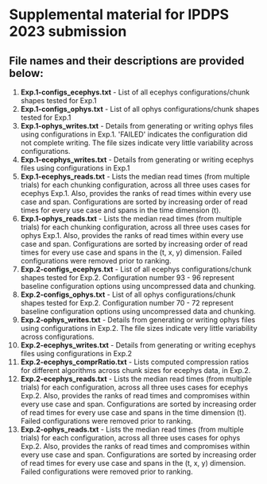 # Supplemental material for IPDPS 2023 submission

## File names and their descriptions are provided below:

1. **Exp.1-configs_ecephys.txt** - List of all ecephys configurations/chunk shapes tested for Exp.1
2. **Exp.1-configs_ophys.txt** - List of all ophys configurations/chunk shapes tested for Exp.1
3. **Exp.1-ophys_writes.txt** - Details from generating or writing ophys files using configurations in Exp.1. 'FAILED' indicates the configuration did not complete writing. The file sizes indicate very little variability across configurations.
4. **Exp.1-ecephys_writes.txt** - Details from generating or writing ecephys files using configurations in Exp.1
5. **Exp.1-ecephys_reads.txt** - Lists the median read times (from multiple trials) for each chunking configuration, across all three uses cases for ecephys Exp.1. Also, provides the ranks of read times within every use case and span. Configurations are sorted by increasing order of read times for every use case and spans in the time dimension (t).
6. **Exp.1-ophys_reads.txt** - Lists the median read times (from multiple trials) for each chunking configuration, across all three uses cases for ophys Exp.1. Also, provides the ranks of read times within every use case and span. Configurations are sorted by increasing order of read times for every use case and spans in the (t, x, y) dimension. Failed configurations were removed prior to ranking.
7. **Exp.2-configs_ecephys.txt** - List of all ecephys configurations/chunk shapes tested for Exp.2. Configuration number 93 - 96 represent baseline configuration options using uncompressed data and chunking.
8. **Exp.2-configs_ophys.txt** - List of all ophys configurations/chunk shapes tested for Exp.2. Configuration number 70 - 72 represent baseline configuration options using uncompressed data and chunking.
9. **Exp.2-ophys_writes.txt** - Details from generating or writing ophys files using configurations in Exp.2. The file sizes indicate very little variability across configurations.
10. **Exp.2-ecephys_writes.txt** - Details from generating or writing ecephys files using configurations in Exp.2
11. **Exp.2-ecephys_comprRatio.txt** - Lists computed compression ratios for different algorithms across chunk sizes for ecephys data, in Exp.2.
12. **Exp.2-ecephys_reads.txt** - Lists the median read times (from multiple trials) for each configuration, across all three uses cases for ecephys Exp.2. Also, provides the ranks of read times and compromises within every use case and span. Configurations are sorted by increasing order of read times for every use case and spans in the time dimension (t). Failed configurations were removed prior to ranking.
13. **Exp.2-ophys_reads.txt** - Lists the median read times (from multiple trials) for each configuration, across all three uses cases for ophys Exp.2. Also, provides the ranks of read times and compromises within every use case and span. Configurations are sorted by increasing order of read times for every use case and spans in the (t, x, y) dimension. Failed configurations were removed prior to ranking.
